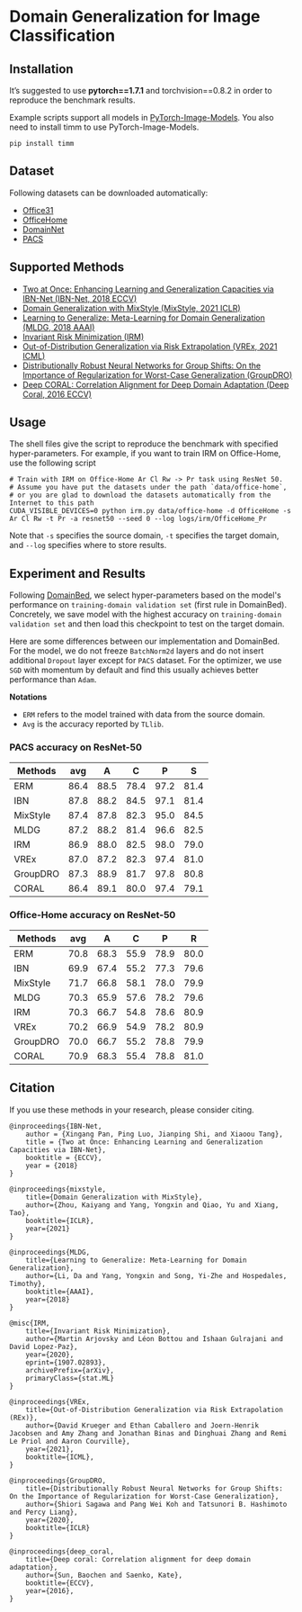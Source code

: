 # Domain Generalization for Image Classification

## Installation
It’s suggested to use **pytorch==1.7.1** and torchvision==0.8.2 in order to reproduce the benchmark results.

Example scripts support all models in [PyTorch-Image-Models](https://github.com/rwightman/pytorch-image-models).
You also need to install timm to use PyTorch-Image-Models.

```
pip install timm
```

## Dataset

Following datasets can be downloaded automatically:

- [Office31](https://www.cc.gatech.edu/~judy/domainadapt/)
- [OfficeHome](https://www.hemanthdv.org/officeHomeDataset.html)
- [DomainNet](http://ai.bu.edu/M3SDA/)
- [PACS](https://domaingeneralization.github.io/#data)

## Supported Methods

- [Two at Once: Enhancing Learning and Generalization Capacities via IBN-Net (IBN-Net, 2018 ECCV)](https://openaccess.thecvf.com/content_ECCV_2018/papers/Xingang_Pan_Two_at_Once_ECCV_2018_paper.pdf)
- [Domain Generalization with MixStyle (MixStyle, 2021 ICLR)](https://arxiv.org/abs/2104.02008)
- [Learning to Generalize: Meta-Learning for Domain Generalization (MLDG, 2018 AAAI)](https://arxiv.org/pdf/1710.03463.pdf)
- [Invariant Risk Minimization (IRM)](https://arxiv.org/abs/1907.02893)
- [Out-of-Distribution Generalization via Risk Extrapolation (VREx, 2021 ICML)](https://arxiv.org/abs/2003.00688)
- [Distributionally Robust Neural Networks for Group Shifts: On the Importance of Regularization for Worst-Case Generalization (GroupDRO)](https://arxiv.org/abs/1911.08731)
- [Deep CORAL: Correlation Alignment for Deep Domain Adaptation (Deep Coral, 2016 ECCV)](https://arxiv.org/abs/1607.01719)

## Usage

The shell files give the script to reproduce the benchmark with specified hyper-parameters.
For example, if you want to train IRM on Office-Home, use the following script

```shell script
# Train with IRM on Office-Home Ar Cl Rw -> Pr task using ResNet 50.
# Assume you have put the datasets under the path `data/office-home`, 
# or you are glad to download the datasets automatically from the Internet to this path
CUDA_VISIBLE_DEVICES=0 python irm.py data/office-home -d OfficeHome -s Ar Cl Rw -t Pr -a resnet50 --seed 0 --log logs/irm/OfficeHome_Pr
```
Note that ``-s`` specifies the source domain, ``-t`` specifies the target domain,
and ``--log`` specifies where to store results.

## Experiment and Results
Following [DomainBed](https://github.com/facebookresearch/DomainBed), we select hyper-parameters based on
the model's performance on `training-domain validation set` (first rule in DomainBed).
Concretely, we save model with the highest accuracy on `training-domain validation set` and then 
load this checkpoint to test on the target domain.

Here are some differences between our implementation and DomainBed. For the model, 
we do not freeze `BatchNorm2d` layers and do not insert additional `Dropout` layer except for `PACS` dataset. 
For the optimizer, we use `SGD` with momentum by default and find this usually achieves better performance than `Adam`.

**Notations**
- ``ERM`` refers to the model trained with data from the source domain.
- ``Avg`` is the accuracy reported by `TLlib`.

### PACS accuracy on ResNet-50

| Methods  | avg  | A    | C    | P    | S    |
|----------|------|------|------|------|------|
| ERM      | 86.4 | 88.5 | 78.4 | 97.2 | 81.4 |
| IBN      | 87.8 | 88.2 | 84.5 | 97.1 | 81.4 |
| MixStyle | 87.4 | 87.8 | 82.3 | 95.0 | 84.5 |
| MLDG     | 87.2 | 88.2 | 81.4 | 96.6 | 82.5 |
| IRM      | 86.9 | 88.0 | 82.5 | 98.0 | 79.0 |
| VREx     | 87.0 | 87.2 | 82.3 | 97.4 | 81.0 |
| GroupDRO | 87.3 | 88.9 | 81.7 | 97.8 | 80.8 |
| CORAL    | 86.4 | 89.1 | 80.0 | 97.4 | 79.1 |

### Office-Home accuracy on ResNet-50

| Methods  | avg  | A    | C    | P    | R    |
|----------|------|------|------|------|------|
| ERM      | 70.8 | 68.3 | 55.9 | 78.9 | 80.0 |
| IBN      | 69.9 | 67.4 | 55.2 | 77.3 | 79.6 |
| MixStyle | 71.7 | 66.8 | 58.1 | 78.0 | 79.9 |
| MLDG     | 70.3 | 65.9 | 57.6 | 78.2 | 79.6 |
| IRM      | 70.3 | 66.7 | 54.8 | 78.6 | 80.9 |
| VREx     | 70.2 | 66.9 | 54.9 | 78.2 | 80.9 |
| GroupDRO | 70.0 | 66.7 | 55.2 | 78.8 | 79.9 |
| CORAL    | 70.9 | 68.3 | 55.4 | 78.8 | 81.0 |

## Citation
If you use these methods in your research, please consider citing.

```
@inproceedings{IBN-Net,  
    author = {Xingang Pan, Ping Luo, Jianping Shi, and Xiaoou Tang},  
    title = {Two at Once: Enhancing Learning and Generalization Capacities via IBN-Net},  
    booktitle = {ECCV},  
    year = {2018}  
}

@inproceedings{mixstyle,
    title={Domain Generalization with MixStyle},
    author={Zhou, Kaiyang and Yang, Yongxin and Qiao, Yu and Xiang, Tao},
    booktitle={ICLR},
    year={2021}
}

@inproceedings{MLDG,
    title={Learning to Generalize: Meta-Learning for Domain Generalization},
    author={Li, Da and Yang, Yongxin and Song, Yi-Zhe and Hospedales, Timothy},
    booktitle={AAAI},
    year={2018}
}
 
@misc{IRM,
    title={Invariant Risk Minimization}, 
    author={Martin Arjovsky and Léon Bottou and Ishaan Gulrajani and David Lopez-Paz},
    year={2020},
    eprint={1907.02893},
    archivePrefix={arXiv},
    primaryClass={stat.ML}
}

@inproceedings{VREx,
    title={Out-of-Distribution Generalization via Risk Extrapolation (REx)}, 
    author={David Krueger and Ethan Caballero and Joern-Henrik Jacobsen and Amy Zhang and Jonathan Binas and Dinghuai Zhang and Remi Le Priol and Aaron Courville},
    year={2021},
    booktitle={ICML},
}

@inproceedings{GroupDRO,
    title={Distributionally Robust Neural Networks for Group Shifts: On the Importance of Regularization for Worst-Case Generalization}, 
    author={Shiori Sagawa and Pang Wei Koh and Tatsunori B. Hashimoto and Percy Liang},
    year={2020},
    booktitle={ICLR}
}

@inproceedings{deep_coral,
    title={Deep coral: Correlation alignment for deep domain adaptation},
    author={Sun, Baochen and Saenko, Kate},
    booktitle={ECCV},
    year={2016},
}
```